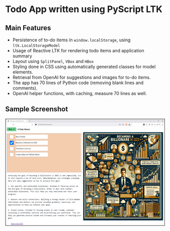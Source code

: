 # Todo App written using PyScript LTK

## Main Features

- Persistence of to-do items in `window.localStorage`, using `ltk.LocalStorageModel`
- Usage of Reactive LTK for rendering todo items and application summary
- Layout using `SplitPanel`, `VBox` and `HBox`
- Styling done in CSS using automatically generated classes for model elements.
- Retrieval from OpenAI for suggestions and images for to-do items.
- The app has 70 lines of Python code (removing blank lines and comments).
- OpenAI helper functions, with caching, measure 70 lines as well.

## Sample Screenshot

<img src="screenshot.png" style="border: 2px solid grey;">
